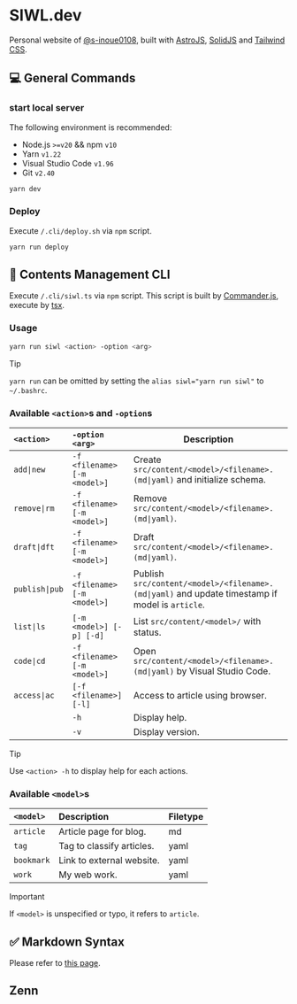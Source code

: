 # SIWL.dev

Personal website of [@s-inoue0108](https://github.com/s-inoue0108), built with [AstroJS](https://astro.build/), [SolidJS](https://solidjs.com) and [Tailwind CSS](https://tailwindcss.com).

## 💻 General Commands

### start local server

The following environment is recommended:

- Node.js `>=v20` && npm `v10`
- Yarn `v1.22`
- Visual Studio Code `v1.96`
- Git `v2.40`

```bash
yarn dev
```

### Deploy

Execute `/.cli/deploy.sh` via `npm` script.

```bash
yarn run deploy
```

## 📂 Contents Management CLI

Execute `/.cli/siwl.ts` via `npm` script. This script is built by [Commander.js](https://github.com/tj/commander.js), execute by [tsx](https://github.com/privatenumber/tsx).

### Usage

```bash
yarn run siwl <action> -option <arg>
```

> [!TIP]
> `yarn run` can be omitted by setting the `alias siwl="yarn run siwl"` to `~/.bashrc`.

### Available `<action>`s and `-option`s

| `<action>`     | `-option <arg>`              | Description                                                                                     |
| :------------- | :--------------------------- | ----------------------------------------------------------------------------------------------- |
| `add\|new`     | `-f <filename> [-m <model>]` | Create `src/content/<model>/<filename>.(md\|yaml)` and initialize schema.                       |
| `remove\|rm`   | `-f <filename> [-m <model>]` | Remove `src/content/<model>/<filename>.(md\|yaml)`.                                             |
| `draft\|dft`   | `-f <filename> [-m <model>]` | Draft `src/content/<model>/<filename>.(md\|yaml)`.                                              |
| `publish\|pub` | `-f <filename> [-m <model>]` | Publish `src/content/<model>/<filename>.(md\|yaml)` and update timestamp if model is `article`. |
| `list\|ls`     | `[-m <model>] [-p] [-d]`     | List `src/content/<model>/` with status.                                                        |
| `code\|cd`     | `-f <filename> [-m <model>]` | Open `src/content/<model>/<filename>.(md\|yaml)` by Visual Studio Code.                         |
| `access\|ac`   | `[-f <filename>] [-l]`       | Access to article using browser.                                                                |
|                | `-h`                         | Display help.                                                                                   |
|                | `-v`                         | Display version.                                                                                |

> [!TIP]
> Use `<action> -h` to display help for each actions.

### Available `<model>`s

| `<model>`  | Description               | Filetype |
| :--------- | :------------------------ | :------- |
| `article`  | Article page for blog.    | md       |
| `tag`      | Tag to classify articles. | yaml     |
| `bookmark` | Link to external website. | yaml     |
| `work`     | My web work.              | yaml     |

> [!IMPORTANT]
> If `<model>` is unspecified or typo, it refers to `article`.

## ✅ Markdown Syntax

Please refer to [this page](https://siwl.dev/blog/articles/markdown-syntax-guide).

## Zenn